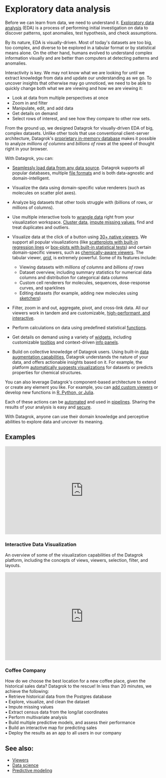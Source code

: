 <!-- TITLE: Exploratory data analysis -->
<!-- SUBTITLE: -->

# Exploratory data analysis

Before we can learn from data, we need to understand it. [Exploratory data analysis](https://en.wikipedia.org/wiki/Exploratory_data_analysis) (EDA) is a process of performing initial
investigation on data to discover patterns, spot anomalies, test hypothesis, and check assumptions.

By its nature, EDA is visually-driven. Most of today's datasets are too big, too complex, and diverse to be explored in
a tabular format or by statistical means alone. On the other hand, humans evolved to understand complex information
visually and are better than computers at detecting patterns and anomalies.

Interactivity is key. We may not know what we are looking for until we extract knowledge from data and update our
understanding as we go. To uncover insights that otherwise may go unnoticed, we need to be able to quickly change both
what we are viewing and how we are viewing it:

* Look at data from multiple perspectives at once
* Zoom in and filter
* Manipulate, edit, and add data
* Get details on demand
* Select rows of interest, and see how they compare to other row sets.

From the ground up, we designed Datagrok for visually-driven EDA of big, complex datasets. Unlike other tools that use
conventional client-server architecture, Datagrok's [proprietary in-memory database](../develop/advanced/performance.md#in-memory-database) makes it possible to analyze _millions of columns_ and
_billions of rows_ at the speed of thought right in your browser.

With Datagrok, you can:

* [Seamlessly load data from any data source](../access/importing-data.md). Datagrok supports all popular databases,
  multiple [file formats](../access/importing-data.md#supported-file-types) and is both data-agnostic and
  domain-intelligent. <!--TODO link to a section on domains once ready-->

* Visualize the data using domain-specific value renderers (such as molecules on scatter plot axes).

* Analyze big datasets that other tools struggle with (billions of rows, or millions of columns).

* Use multiple interactive tools to [wrangle data](../transform/data-wrangling.md) right from your visualization
  workspace. [Cluster data](cluster-data.md), [impute missing values](../transform/missing-values-imputation.md), find and treat duplicates and outliers.

* Visualize data at the click of a button using [30+ native viewers](../visualize/viewers.md). We support all popular
  visualizations (like [scatterplots with built-in regression lines](../visualize/viewers/scatter-plot.md#regression-line) or [box-plots with built-in statistical tests](../visualize/viewers/box-plot.md#t-test)) and certain domain-specific viewers, such as [chemically-aware   viewers](../domains/chem/chemically-aware-viewers.md). The tabular viewer, [_grid_](../visualize/viewers/grid.md), is extremely powerful. Some of its
  features include:

  * Viewing datasets with _millions of columns_ and _billions of rows_
  * Dataset overview, including summary statistics for numerical data columns and distribution for categorical data
    columns
  * Custom cell renderers for molecules, sequences, dose-response curves, and sparklines
  * Editing datasets (for example, adding new molecules using [sketchers](../domains/chem/sketcher.md))

* Filter, zoom in and out, aggregate, pivot, and cross-link data. All our viewers work in tandem and are customizable,
  [high-performant, and interactive](../develop/advanced/performance.md#viewers).

* Perform calculations on data using predefined statistical [functions](../overview/functions/function.md).
* Get details on demand using a variety of [widgets](../visualize/widgets.md), including customizable
  [tooltips](../explore/select-tooltip-columns.md#viewer-tooltips) and context-driven [info panels](../discover/info-panels.md).

* Build on collective knowledge of Datagrok users. Using built-in [data augmentation capabilities](../discover/data-augmentation.md), Datagrok
  understands the nature of your data, and offers actionable insights based on it. For example, the platform
  [automatically suggests visualizations](../visualize/view-layout.md#layout-suggestions) for datasets or predicts properties for chemical structures.

You can also leverage Datagrok's component-based architecture to extend or create any element you like. For example, you
  can [add custom viewers](../develop/how-to/develop-custom-viewer.md) or develop new functions in [R, Python, or Julia](../compute/scripting.md).

Each of these actions can be [automated](../overview/functions/function.md#macros) and used in
[pipelines](../access/data-pipeline.md). Sharing the results of your analysis is easy and
[secure](../govern/security.md).<!--TODO rewrite for clarity-->

With Datagrok, anyone can use their domain knowledge and perceptive abilities to explore data and uncover its meaning.

## Examples

<div class="card" style={{width:"512px",}}>
<iframe src="https://www.youtube.com/embed/67LzPsdNrEc?vq=hd1080&rel=0&color=white&autohide=0" width="512" height="288" frameborder="0"></iframe>
  <div class="card-body">
    <h3 class="card-title">Interactive Data Visualization</h3>
    <p class="card-text">An overview of some of the visualization capabilities of the Datagrok platform, including the concepts of views, viewers, selection, filter, and layouts.</p>
    </div>
</div>

<div class="card" style={{width:"512px",}}>
<iframe src="https://www.youtube.com/embed/tVwpRB8fikQ?vq=hd1080&rel=0&color=white&autohide=0" width="512" height="288" frameborder="0"></iframe>
  <div class="card-body">
    <h3 class="card-title">Coffee Company</h3>
    <p class="card-text">How do we choose the best location for a new coffee place, given the historical sales data? Datagrok to the rescue! In less than 20 minutes, we achieve the following:<br />
                         • Retrieve historical data from the Postgres database<br />
                         • Explore, visualize, and clean the dataset<br />
                         • Impute missing values<br />
                         • Extract census data from the long/lat coordinates<br />
                         • Perform multivariate analysis<br />
                         • Build multiple predictive models, and assess their performance<br />
                         • Build an interactive map for predicting sales<br />
                         • Deploy the results as an app to all users in our company<br />
    </p>
  </div>
</div>

## See also:

* [Viewers](../visualize/viewers.md)
* [Data science](../learn/data-science.md)
* [Predictive modeling](../learn/predictive-modeling.md)
